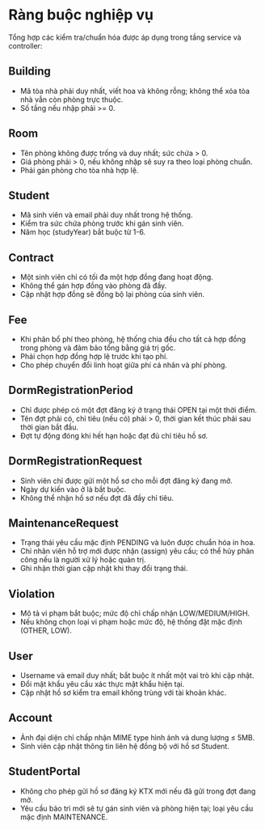 # Ràng buộc nghiệp vụ

Tổng hợp các kiểm tra/chuẩn hóa được áp dụng trong tầng service và controller:

## Building

- Mã tòa nhà phải duy nhất, viết hoa và không rỗng; không thể xóa tòa nhà vẫn còn phòng trực thuộc.
- Số tầng nếu nhập phải >= 0.

## Room

- Tên phòng không được trống và duy nhất; sức chứa > 0.
- Giá phòng phải > 0, nếu không nhập sẽ suy ra theo loại phòng chuẩn.
- Phải gán phòng cho tòa nhà hợp lệ.

## Student

- Mã sinh viên và email phải duy nhất trong hệ thống.
- Kiểm tra sức chứa phòng trước khi gán sinh viên.
- Năm học (studyYear) bắt buộc từ 1-6.

## Contract

- Một sinh viên chỉ có tối đa một hợp đồng đang hoạt động.
- Không thể gán hợp đồng vào phòng đã đầy.
- Cập nhật hợp đồng sẽ đồng bộ lại phòng của sinh viên.

## Fee

- Khi phân bổ phí theo phòng, hệ thống chia đều cho tất cả hợp đồng trong phòng và đảm bảo tổng bằng giá trị gốc.
- Phải chọn hợp đồng hợp lệ trước khi tạo phí.
- Cho phép chuyển đổi linh hoạt giữa phí cá nhân và phí phòng.

## DormRegistrationPeriod

- Chỉ được phép có một đợt đăng ký ở trạng thái OPEN tại một thời điểm.
- Tên đợt phải có, chỉ tiêu (nếu có) phải > 0, thời gian kết thúc phải sau thời gian bắt đầu.
- Đợt tự động đóng khi hết hạn hoặc đạt đủ chỉ tiêu hồ sơ.

## DormRegistrationRequest

- Sinh viên chỉ được gửi một hồ sơ cho mỗi đợt đăng ký đang mở.
- Ngày dự kiến vào ở là bắt buộc.
- Không thể nhận hồ sơ nếu đợt đã đầy chỉ tiêu.

## MaintenanceRequest

- Trạng thái yêu cầu mặc định PENDING và luôn được chuẩn hóa in hoa.
- Chỉ nhân viên hỗ trợ mới được nhận (assign) yêu cầu; có thể hủy phân công nếu là người xử lý hoặc quản trị.
- Ghi nhận thời gian cập nhật khi thay đổi trạng thái.

## Violation

- Mô tả vi phạm bắt buộc; mức độ chỉ chấp nhận LOW/MEDIUM/HIGH.
- Nếu không chọn loại vi phạm hoặc mức độ, hệ thống đặt mặc định (OTHER, LOW).

## User

- Username và email duy nhất; bắt buộc ít nhất một vai trò khi cập nhật.
- Đổi mật khẩu yêu cầu xác thực mật khẩu hiện tại.
- Cập nhật hồ sơ kiểm tra email không trùng với tài khoản khác.

## Account

- Ảnh đại diện chỉ chấp nhận MIME type hình ảnh và dung lượng ≤ 5MB.
- Sinh viên cập nhật thông tin liên hệ đồng bộ với hồ sơ Student.

## StudentPortal

- Không cho phép gửi hồ sơ đăng ký KTX mới nếu đã gửi trong đợt đang mở.
- Yêu cầu bảo trì mới sẽ tự gán sinh viên và phòng hiện tại; loại yêu cầu mặc định MAINTENANCE.
